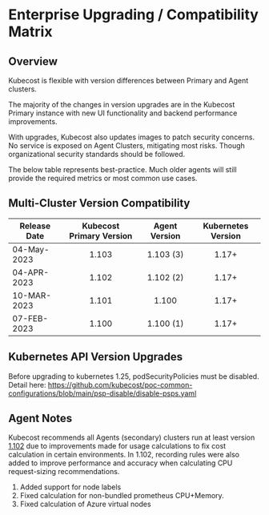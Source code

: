 # Enterprise Upgrading / Compatibility Matrix

## Overview

Kubecost is flexible with version differences between Primary and Agent clusters.

The majority of the changes in version upgrades are in the Kubecost Primary instance with new UI functionality and backend performance improvements.

With upgrades, Kubecost also updates images to patch security concerns. No service is exposed on Agent Clusters, mitigating most risks. Though organizational security standards should be followed.

The below table represents best-practice. Much older agents will still provide the required metrics or most common use cases.

## Multi-Cluster Version Compatibility


| Release Date | Kubecost Primary Version | Agent Version | Kubernetes Version |
|--------------|:------------------------:|:-------------:|:------------------:|
| 04-May-2023  | 1.103                    | 1.103 (3)     | 1.17+              |
| 04-APR-2023  | 1.102                    | 1.102 (2)     | 1.17+              |
| 10-MAR-2023  | 1.101                    | 1.100         | 1.17+              |
| 07-FEB-2023  | 1.100                    | 1.100 (1)     | 1.17+              |

## Kubernetes API Version Upgrades

Before upgrading to kubernetes 1.25, podSecurityPolicies must be disabled.
Detail here: <https://github.com/kubecost/poc-common-configurations/blob/main/psp-disable/disable-psps.yaml>

## Agent Notes

Kubecost recommends all Agents (secondary) clusters run at least version [1.102](https://github.com/kubecost/cost-analyzer-helm-chart/releases/tag/v1.102.0) due to improvements made for usage calculations to fix cost calculation in certain environments. In 1.102, recording rules were also added to improve performance and accuracy when calculating CPU request-sizing recommendations.

1. Added support for node labels
2. Fixed calculation for non-bundled prometheus CPU+Memory.
3. Fixed calculation of Azure virtual nodes